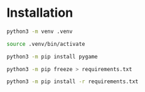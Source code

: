 # Installation

```bash
python3 -m venv .venv
```

```bash
source .venv/bin/activate
```

```bash
python3 -m pip install pygame
```

```bash
python3 -m pip freeze > requirements.txt
```

```bash
python3 -m pip install -r requirements.txt
```


